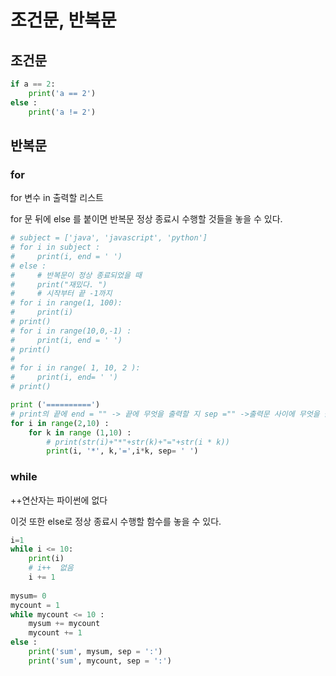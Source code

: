 # 조건문, 반복문


## 조건문

```python
if a == 2:
    print('a == 2')
else : 
    print('a != 2')
```

## 반복문

### for

for 변수 in  출력할 리스트

for 문 뒤에 else 를 붙이면 반복문 정상 종료시 수행할 것들을 놓을 수 있다. 

```python
# subject = ['java', 'javascript', 'python']
# for i in subject : 
#     print(i, end = ' ')
# else :
#     # 반복문이 정상 종료되었을 때
#     print("재밌다. ")
#     # 시작부터 끝 -1까지 
# for i in range(1, 100):
#     print(i)
# print()
# for i in range(10,0,-1) : 
#     print(i, end = ' ')
# print()
#
# for i in range( 1, 10, 2 ):
#     print(i, end= ' ')
# print()

print ('==========')
# print의 끝에 end = "" -> 끝에 무엇을 출력할 지 sep ="" ->출력문 사이에 무엇을 출력할 지
for i in range(2,10) :
    for k in range (1,10) : 
        # print(str(i)+"*"+str(k)+"="+str(i * k))
        print(i, '*', k,'=',i*k, sep= ' ')
```

### while

++연산자는 파이썬에 없다

이것 또한 else로 정상 종료시 수행할 함수를 놓을 수 있다. 

```python
i=1
while i <= 10:
    print(i)
    # i++  없음
    i += 1
    
mysum= 0
mycount = 1
while mycount <= 10 : 
    mysum += mycount
    mycount += 1
else :
    print('sum', mysum, sep = ':')
    print('sum', mycount, sep = ':')
```